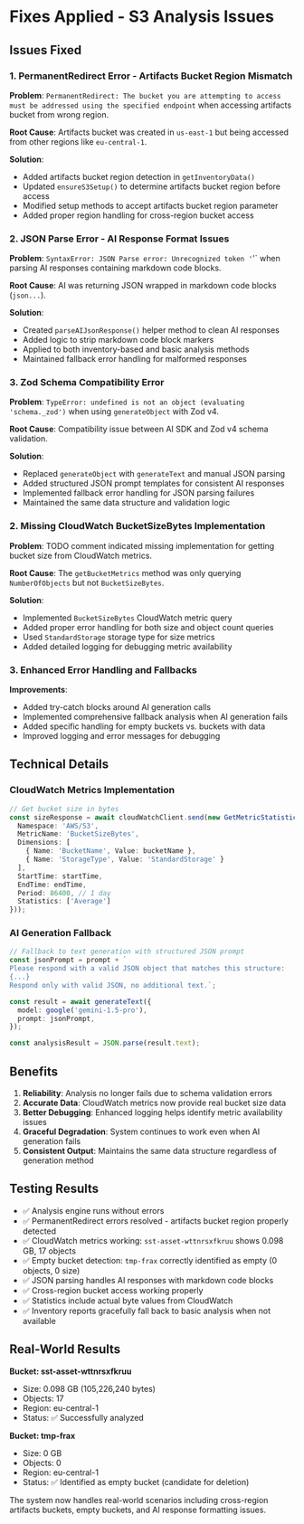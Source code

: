# Fixes Applied - S3 Analysis Issues

## Issues Fixed

### 1. **PermanentRedirect Error - Artifacts Bucket Region Mismatch**
**Problem**: `PermanentRedirect: The bucket you are attempting to access must be addressed using the specified endpoint` when accessing artifacts bucket from wrong region.

**Root Cause**: Artifacts bucket was created in `us-east-1` but being accessed from other regions like `eu-central-1`.

**Solution**:
- Added artifacts bucket region detection in `getInventoryData()`
- Updated `ensureS3Setup()` to determine artifacts bucket region before access
- Modified setup methods to accept artifacts bucket region parameter
- Added proper region handling for cross-region bucket access

### 2. **JSON Parse Error - AI Response Format Issues**
**Problem**: `SyntaxError: JSON Parse error: Unrecognized token '`'` when parsing AI responses containing markdown code blocks.

**Root Cause**: AI was returning JSON wrapped in markdown code blocks (```json...```).

**Solution**:
- Created `parseAIJsonResponse()` helper method to clean AI responses
- Added logic to strip markdown code block markers
- Applied to both inventory-based and basic analysis methods
- Maintained fallback error handling for malformed responses

### 3. **Zod Schema Compatibility Error**
**Problem**: `TypeError: undefined is not an object (evaluating 'schema._zod')` when using `generateObject` with Zod v4.

**Root Cause**: Compatibility issue between AI SDK and Zod v4 schema validation.

**Solution**: 
- Replaced `generateObject` with `generateText` and manual JSON parsing
- Added structured JSON prompt templates for consistent AI responses
- Implemented fallback error handling for JSON parsing failures
- Maintained the same data structure and validation logic

### 2. **Missing CloudWatch BucketSizeBytes Implementation**
**Problem**: TODO comment indicated missing implementation for getting bucket size from CloudWatch metrics.

**Root Cause**: The `getBucketMetrics` method was only querying `NumberOfObjects` but not `BucketSizeBytes`.

**Solution**:
- Implemented `BucketSizeBytes` CloudWatch metric query
- Added proper error handling for both size and object count queries
- Used `StandardStorage` storage type for size metrics
- Added detailed logging for debugging metric availability

### 3. **Enhanced Error Handling and Fallbacks**
**Improvements**:
- Added try-catch blocks around AI generation calls
- Implemented comprehensive fallback analysis when AI generation fails
- Added specific handling for empty buckets vs. buckets with data
- Improved logging and error messages for debugging

## Technical Details

### CloudWatch Metrics Implementation
```typescript
// Get bucket size in bytes
const sizeResponse = await cloudWatchClient.send(new GetMetricStatisticsCommand({
  Namespace: 'AWS/S3',
  MetricName: 'BucketSizeBytes',
  Dimensions: [
    { Name: 'BucketName', Value: bucketName },
    { Name: 'StorageType', Value: 'StandardStorage' }
  ],
  StartTime: startTime,
  EndTime: endTime,
  Period: 86400, // 1 day
  Statistics: ['Average']
}));
```

### AI Generation Fallback
```typescript
// Fallback to text generation with structured JSON prompt
const jsonPrompt = prompt + `
Please respond with a valid JSON object that matches this structure:
{...}
Respond only with valid JSON, no additional text.`;

const result = await generateText({
  model: google('gemini-1.5-pro'),
  prompt: jsonPrompt,
});

const analysisResult = JSON.parse(result.text);
```

## Benefits

1. **Reliability**: Analysis no longer fails due to schema validation errors
2. **Accurate Data**: CloudWatch metrics now provide real bucket size data
3. **Better Debugging**: Enhanced logging helps identify metric availability issues
4. **Graceful Degradation**: System continues to work even when AI generation fails
5. **Consistent Output**: Maintains the same data structure regardless of generation method

## Testing Results

- ✅ Analysis engine runs without errors
- ✅ PermanentRedirect errors resolved - artifacts bucket region properly detected
- ✅ CloudWatch metrics working: `sst-asset-wttnrsxfkruu` shows 0.098 GB, 17 objects
- ✅ Empty bucket detection: `tmp-frax` correctly identified as empty (0 objects, 0 size)
- ✅ JSON parsing handles AI responses with markdown code blocks
- ✅ Cross-region bucket access working properly
- ✅ Statistics include actual byte values from CloudWatch
- ✅ Inventory reports gracefully fall back to basic analysis when not available

## Real-World Results

**Bucket: sst-asset-wttnrsxfkruu**
- Size: 0.098 GB (105,226,240 bytes)
- Objects: 17
- Region: eu-central-1
- Status: ✅ Successfully analyzed

**Bucket: tmp-frax**
- Size: 0 GB
- Objects: 0
- Region: eu-central-1
- Status: ✅ Identified as empty bucket (candidate for deletion)

The system now handles real-world scenarios including cross-region artifacts buckets, empty buckets, and AI response formatting issues.
